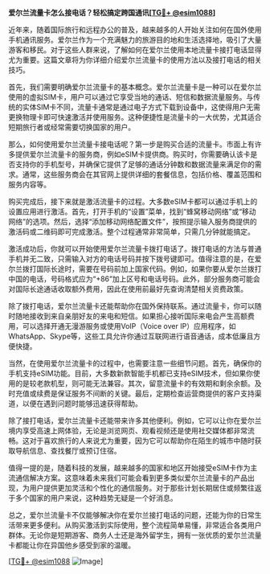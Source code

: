 **爱尔兰流量卡怎么接电话？轻松搞定跨国通讯[[TG💪+ @esim1088](https://t.me/s/esim1088)]**

近年来，随着国际旅行和远程办公的普及，越来越多的人开始关注如何在国外使用手机通讯服务。爱尔兰作为一个充满魅力的旅游目的地和生活选择地，吸引了大量游客和移民。对于这些人群来说，了解如何在爱尔兰使用本地流量卡接打电话显得尤为重要。这篇文章将为你详细介绍爱尔兰流量卡的使用方法以及接打电话的相关技巧。

首先，我们需要明确爱尔兰流量卡的基本概念。爱尔兰流量卡是一种可以在爱尔兰使用的虚拟SIM卡，用户可以通过它享受当地的通话、短信和数据流量服务。与传统的实体SIM卡不同，流量卡通常是通过电子方式下载到设备中，这使得用户无需更换物理卡即可快速激活并使用服务。这种便捷性是流量卡的一大优势，尤其适合短期旅行者或经常需要切换国家的用户。

那么，如何使用爱尔兰流量卡接电话呢？第一步是购买合适的流量卡。市面上有许多提供爱尔兰流量卡的服务商，例如eSIM卡提供商。购买时，你需要确认该卡是否支持你的手机型号，并确保它提供了足够的通话分钟数和数据流量来满足你的需求。通常，这些服务商会在其官网上提供详细的套餐信息，包括价格、覆盖范围和服务内容等。

购买完成后，接下来就是激活流量卡的过程。大多数eSIM卡都可以通过手机上的设置应用进行激活。首先，打开手机的“设置”菜单，找到“蜂窝移动网络”或“移动网络”的选项。然后，选择“添加移动网络配置文件”，按照提示输入服务商提供的激活码或二维码即可完成激活。整个过程通常非常简单，只需几分钟就能搞定。

激活成功后，你就可以开始使用爱尔兰流量卡拨打电话了。拨打电话的方法与普通手机并无二致，只需输入对方的电话号码并按下拨号键即可。值得注意的是，在爱尔兰拨打国际长途时，需要在号码前加上国家代码。例如，如果你要从爱尔兰拨打中国的电话，号码格式应为“+86”加上区号和电话号码。此外，部分服务商可能会对国际长途通话收取额外费用，因此在使用前最好先查询清楚相关资费政策。

除了拨打电话，爱尔兰流量卡还能帮助你在国外保持联系。通过流量卡，你可以随时随地接收到来自亲朋好友的来电和短信。如果担心接听国际来电会产生高额费用，可以选择开通无漫游服务或使用VoIP（Voice over IP）应用程序，如WhatsApp、Skype等，这些工具允许你通过互联网进行语音通话，成本低廉且方便快捷。

当然，在使用爱尔兰流量卡的过程中，也需要注意一些细节问题。首先，确保你的手机支持eSIM功能。目前，大多数新款智能手机都已支持eSIM技术，但如果你使用的是较老款机型，则可能无法兼容。其次，留意流量卡的有效期和剩余余额。及时充值或续费是保证服务不间断的关键。最后，定期检查运营商提供的客户支持渠道，以便在遇到问题时能够迅速获得帮助。

除了接打电话，爱尔兰流量卡还能带来许多其他便利。例如，它可以让你在爱尔兰境内享受高速上网体验，无论是浏览网页、观看视频还是使用社交媒体都非常流畅。这对于喜欢旅行的人来说尤为重要，因为它可以帮助你在陌生的城市中随时获取导航信息、查找餐厅或预订住宿。

值得一提的是，随着科技的发展，越来越多的国家和地区开始接受eSIM卡作为主流通信解决方案。这意味着未来我们可能会看到更多类似爱尔兰流量卡的产品出现，为用户提供更加灵活和个性化的通信服务。对于那些计划长期居住或频繁往返于多个国家的用户来说，这种趋势无疑是一个好消息。

总之，爱尔兰流量卡不仅能够解决你在爱尔兰接打电话的问题，还能为你的日常生活带来更多便利。从购买激活到实际使用，整个流程简单易懂，非常适合各类用户群体。无论你是短期游客、商务人士还是海外留学生，拥有一张优质的爱尔兰流量卡都能让你在异国他乡感受到家的温暖。

[[TG💪+ @esim1088](https://t.me/s/esim1088) ![Image](https://i.postimg.cc/4NQfJmqS/Snipaste-2025-05-13-00-14-12.png)]